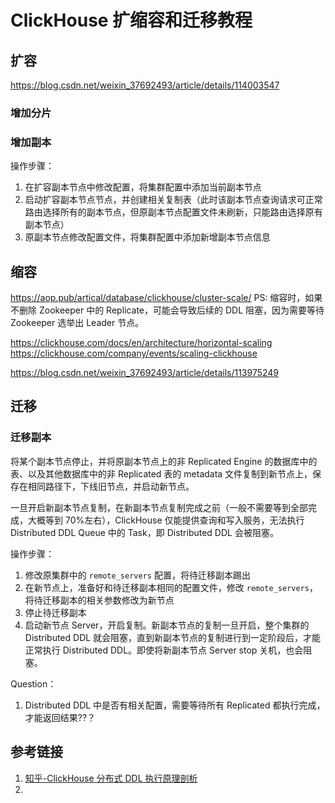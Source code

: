 # ClickHouse 扩缩容和迁移教程


## 扩容

https://blog.csdn.net/weixin_37692493/article/details/114003547

### 增加分片


### 增加副本

操作步骤：
1. 在扩容副本节点中修改配置，将集群配置中添加当前副本节点
2. 启动扩容副本节点节点，并创建相关复制表（此时该副本节点查询请求可正常路由选择所有的副本节点，但原副本节点配置文件未刷新，只能路由选择原有副本节点）
3. 原副本节点修改配置文件，将集群配置中添加新增副本节点信息

## 缩容

https://aop.pub/artical/database/clickhouse/cluster-scale/
PS: 缩容时，如果不删除 Zookeeper 中的 Replicate，可能会导致后续的 DDL 阻塞，因为需要等待 Zookeeper 选举出 Leader 节点。

https://clickhouse.com/docs/en/architecture/horizontal-scaling
https://clickhouse.com/company/events/scaling-clickhouse

https://blog.csdn.net/weixin_37692493/article/details/113975249


## 迁移

### 迁移副本

将某个副本节点停止，并将原副本节点上的非 Replicated Engine 的数据库中的表、以及其他数据库中的非 Replicated 表的 metadata 文件复制到新节点上，保存在相同路径下，下线旧节点，并启动新节点。

一旦开启新副本节点复制，在新副本节点复制完成之前（一般不需要等到全部完成，大概等到 70%左右），ClickHouse 仅能提供查询和写入服务，无法执行 Distributed DDL Queue 中的 Task，即 Distributed DDL 会被阻塞。


操作步骤：
1. 修改原集群中的 `remote_servers` 配置，将待迁移副本踢出
2. 在新节点上，准备好和待迁移副本相同的配置文件，修改 `remote_servers`，将待迁移副本的相关参数修改为新节点
3. 停止待迁移副本
4. 启动新节点 Server，开启复制。新副本节点的复制一旦开启，整个集群的 Distributed DDL 就会阻塞，直到新副本节点的复制进行到一定阶段后，才能正常执行 Distributed DDL。即使将新副本节点 Server stop 关机，也会阻塞。


Question：
1. Distributed DDL 中是否有相关配置，需要等待所有 Replicated 都执行完成，才能返回结果??？


## 参考链接
1. [知乎-ClickHouse 分布式 DDL 执行原理剖析](https://zhuanlan.zhihu.com/p/590261481)
2. 